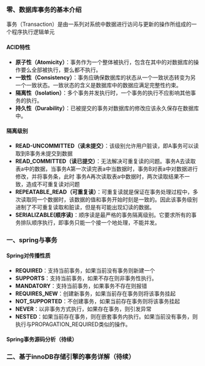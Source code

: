 ### 零、数据库事务的基本介绍

事务（Transaction）是由一系列对系统中数据进行访问与更新的操作所组成的一个程序执行逻辑单元

#### ACID特性
- **原子性（Atomicity）**：事务作为一个整体被执行，包含在其中的对数据库的操作要么全部被执行，要么都不执行。
- **一致性（Consistency）**：事务应确保数据库的状态从一个一致状态转变为另一个一致状态。一致状态的含义是数据库中的数据应满足完整性约束。
- **隔离性（Isolation）**：多个事务并发执行时，一个事务的执行不应影响其他事务的执行。
- **持久性（Durability）**：已被提交的事务对数据库的修改应该永久保存在数据库中。 

#### 隔离级别
- **READ-UNCOMMITTED（读未提交）**：该级别允许用户脏读，即A事务可以读取到B事务未提交到数据
- **READ_COMMITTED（读已提交）**：无法解决可重复读的问题。事务A去读取表a中的数据，当事务A第一次读完表a中当数据时，事务B对表a中对数据进行修改，并将事务条，此时 事务A再次读取表a中数据时，两次读取结果不一致，造成不可重复读对问题
- **REPEATABLE_READ（可重复读）**：可重复读就是保证在事务处理过程中，多次读取同一个数据时，该数据的值和事务开始时刻是一致的。因此该事务级别进制了不可重复读取和脏读，但是有可能出现幻读的数据。
- **SERIALIZABLE(顺序读)**：顺序读是最严格的事务隔离级别。它要求所有的事务排队顺序执行，即事务只能一个接一个地处理，不能并发。


### 一、spring与事务
#### Spring对传播性质
- **REQUIRED**：支持当前事务，如果当前没有事务则新建一个
- **SUPPORTS**：支持当前事务，如果不存在则非事务性执行。
- **MANDATORY**：支持当前事务，如果事务不存在则报错
- **REQUIRES_NEW**：创建新事务，如果当前存在事务则将该事务挂起
- **NOT_SUPPORTED**：不创建事务，如果当前存在事务则将该事务挂起
- **NEVER**：以非事务方式执行，如果存在事务，则引发异常
- **NESTED**：如果当前存在事务，则在嵌套事务内执行。如果当前没有事务，则执行与PROPAGATION_REQUIRED类似的操作。

#### Spring事务源码分析（待续）


### 二、基于innoDB存储引擎的事务详解（待续）